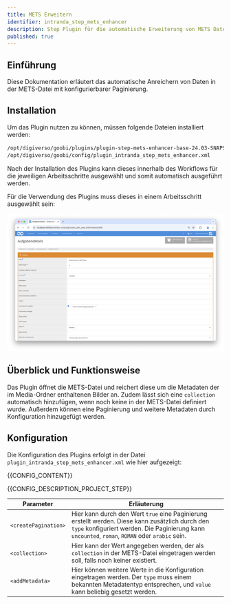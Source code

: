 ```yaml
---
title: METS Erweitern
identifier: intranda_step_mets_enhancer
description: Step Plugin für die automatische Erweiterung von METS Dateien 
published: true
---
```


## Einführung
Diese Dokumentation erläutert das automatische Anreichern von Daten in der METS-Datei mit konfigurierbarer Paginierung.

## Installation
Um das Plugin nutzen zu können, müssen folgende Dateien installiert werden:

```bash
/opt/digiverso/goobi/plugins/plugin-step-mets-enhancer-base-24.03-SNAPSHOT.jar
/opt/digiverso/goobi/config/plugin_intranda_step_mets_enhancer.xml
```

Nach der Installation des Plugins kann dieses innerhalb des Workflows für die jeweiligen Arbeitsschritte ausgewählt und somit automatisch ausgeführt werden.

Für die Verwendung des Plugins muss dieses in einem Arbeitsschritt ausgewählt sein:

![Konfiguration des Arbeitsschritts für die Nutzung des Plugins](screen1_de.png)


## Überblick und Funktionsweise
Das Plugin öffnet die METS-Datei und reichert diese um die Metadaten der im Media-Ordner enthaltenen Bilder an. Zudem lässt sich eine `collection` automatisch hinzufügen, wenn noch keine in der METS-Datei definiert wurde. Außerdem können eine Paginierung und weitere Metadaten durch Konfiguration hinzugefügt werden.

## Konfiguration
Die Konfiguration des Plugins erfolgt in der Datei `plugin_intranda_step_mets_enhancer.xml` wie hier aufgezeigt:

{{CONFIG_CONTENT}}

{{CONFIG_DESCRIPTION_PROJECT_STEP}}

Parameter               | Erläuterung
------------------------|------------------------------------
| `<createPagination>`   | Hier kann durch den Wert `true` eine Paginierung erstellt werden. Diese kann zusätzlich durch den `type` konfiguriert werden. Die Paginierung kann `uncounted`, `roman`, `ROMAN` oder `arabic` sein. |
| `<collection>`         | Hier kann der Wert angegeben werden, der als `collection` in der METS-Datei eingetragen werden soll, falls noch keiner existiert. |
| `<addMetadata>`        | Hier können weitere Werte in die Konfiguration eingetragen werden. Der `type` muss einem bekannten Metadatentyp entsprechen, und `value` kann beliebig gesetzt werden. |
